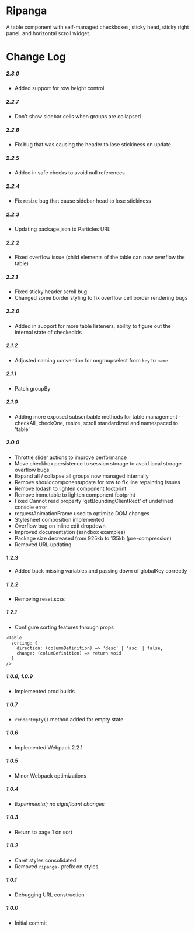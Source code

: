 # Ripanga

A table component with self-managed checkboxes, sticky head, sticky right panel, and horizontal scroll widget.

# Change Log

##### 2.3.0
- Added support for row height control

##### 2.2.7
- Don't show sidebar cells when groups are collapsed

##### 2.2.6
- Fix bug that was causing the header to lose stickiness on update

##### 2.2.5
- Added in safe checks to avoid null references

##### 2.2.4
- Fix resize bug that cause sidebar head to lose stickiness

##### 2.2.3
- Updating package.json to Particles URL

##### 2.2.2
- Fixed overflow issue (child elements of the table can now overflow the table)

##### 2.2.1
- Fixed sticky header scroll bug
- Changed some border styling to fix overflow cell border rendering bugs

##### 2.2.0
- Added in support for more table listeners, ability to figure out the internal state of checkedIds

##### 2.1.2
- Adjusted naming convention for ongroupselect from `key` to `name`

##### 2.1.1
- Patch groupBy

##### 2.1.0
- Adding more exposed subscribable methods for table management
-- checkAll, checkOne, resize, scroll standardized and namespaced to 'table'

##### 2.0.0
- Throttle slider actions to improve performance
- Move checkbox persistence to session storage to avoid local storage overflow bugs
- Expand all / collapse all groups now managed internally
- Remove shouldcomponentupdate for row to fix line repainting issues
- Remove lodash to lighten component footprint
- Remove immutable to lighten component footprint
- Fixed Cannot read property 'getBoundingClientRect' of undefined console error
- requestAnimationFrame used to optimize DOM changes
- Stylesheet composition implemented
- Overflow bug on inline edit dropdown
- Improved documentation (sandbox examples)
- Package size decreased from 925kb to 135kb (pre-compression)
- Removed URL updating

#### 1.2.3
- Added back missing variables and passing down of globalKey correctly

##### 1.2.2
- Removing reset.scss

##### 1.2.1
- Configure sorting features through props
```
<Table
  sorting: {
    direction: (columnDefinition) => 'desc' | 'asc' | false,
    change: (columDefinition) => return void
  }
/>
```

##### 1.0.8, 1.0.9

- Implemented prod builds

##### 1.0.7
- `renderEmpty()` method added for empty state

##### 1.0.6
- Implemented Webpack 2.2.1

##### 1.0.5
- Minor Webpack optimizations

##### 1.0.4
- _Experimental; no significant changes_

##### 1.0.3
- Return to page 1 on sort

##### 1.0.2
- Caret styles consolidated
- Removed `ripanga-` prefix on styles

##### 1.0.1
- Debugging URL construction

##### 1.0.0
- Initial commit
